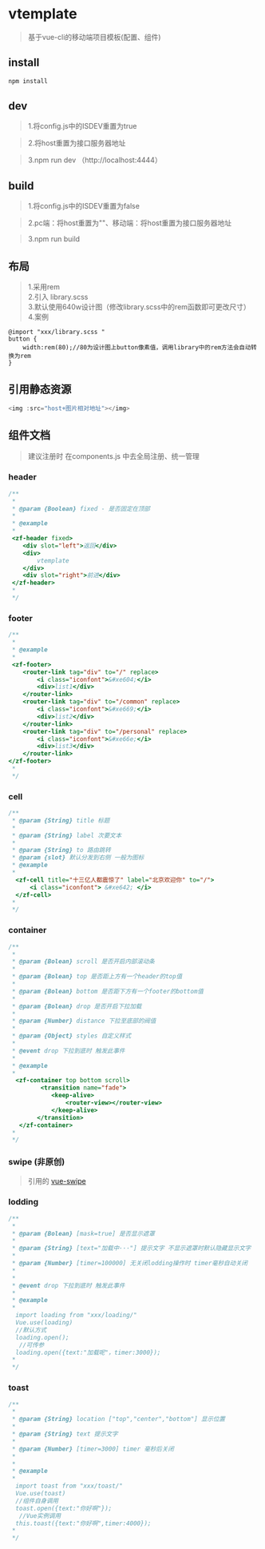 # vtemplate

> 基于vue-cli的移动端项目模板(配置、组件)

## install

``` bash
npm install
```
## dev

> 1.将config.js中的ISDEV重置为true <br/>

> 2.将host重置为接口服务器地址 <br/>

> 3.npm run dev （http://localhost:4444） 

## build

> 1.将config.js中的ISDEV重置为false <br/>

> 2.pc端：将host重置为""、移动端：将host重置为接口服务器地址 <br/>

> 3.npm run build <br/>


## 布局
> 1.采用rem  <br/>
> 2.引入 library.scss   <br/>
> 3.默认使用640w设计图（修改library.scss中的rem函数即可更改尺寸）  <br/>
> 4.案例  <br/>
```
@import "xxx/library.scss "
button {
    width:rem(80);//80为设计图上button像素值，调用library中的rem方法会自动转换为rem
}
```

## 引用静态资源

``` javascript
<img :src="host+图片相对地址"></img>

```
## 组件文档

> 建议注册时 在components.js 中去全局注册、统一管理

### header
``` javascript
/**
 * 
 * @param {Boolean} fixed - 是否固定在顶部
 *
 * @example
 *
 <zf-header fixed>
    <div slot="left">返回</div>
    <div>
        vtemplate
    </div>
    <div slot="right">前进</div>
 </zf-header>
 *
 */

```

### footer
``` javascript
/**
 *
 * @example 
 *
 <zf-footer>
    <router-link tag="div" to="/" replace>
        <i class="iconfont">&#xe604;</i>
        <div>list1</div>
    </router-link>
    <router-link tag="div" to="/common" replace>
        <i class="iconfont">&#xe669;</i>
        <div>list2</div>
    </router-link>
    <router-link tag="div" to="/personal" replace>
        <i class="iconfont">&#xe66e;</i>
        <div>list3</div>
    </router-link>
</zf-footer>
 *
 */

```
### cell
``` javascript
/**
 * @param {String} title 标题
 *
 * @param {String} label 次要文本
 *
 * @param {String} to 路由跳转
 * @param {slot} 默认分发到右侧 一般为图标
 * @example 
 *
  <zf-cell title="十三亿人都震惊了" label="北京欢迎你" to="/">
      <i class="iconfont"> &#xe642; </i>
  </zf-cell>
 *
 */

```

### container
``` javascript
/**
 *
 * @param {Bolean} scroll 是否开启内部滚动条
 *
 * @param {Bolean} top 是否距上方有一个header的top值
 *
 * @param {Bolean} bottom 是否距下方有一个footer的bottom值
 *
 * @param {Bolean} drop 是否开启下拉加载
 *
 * @param {Number} distance 下拉至底部的阀值
 *
 * @param {Object} styles 自定义样式
 *
 * @event drop 下拉到底时 触发此事件 
 *
 * @example
 *
  <zf-container top bottom scroll>
         <transition name="fade">
            <keep-alive>
                <router-view></router-view>
            </keep-alive>
        </transition>
   </zf-container>
 *
 */

```
### swipe (非原创)
> 引用的 [vue-swipe](https://github.com/ElemeFE/vue-swipe)

### lodding
``` javascript
/**
 *
 * @param {Bolean} [mask=true] 是否显示遮罩
 *
 * @param {String} [text="加载中···"] 提示文字 不显示遮罩时默认隐藏显示文字
 *
 * @param {Number} [timer=100000] 无关闭lodding操作时 timer毫秒自动关闭
 *
 *
 * @event drop 下拉到底时 触发此事件 
 *
 * @example
 *
  import loading from "xxx/loading/"
  Vue.use(loading)
  //默认方式
  loading.open();
   //可传参
  loading.open({text:"加载呢"，timer:3000});
 *
 */

```
### toast
``` javascript
/**
 *
 * @param {String} location ["top","center","bottom"] 显示位置
 *
 * @param {String} text 提示文字 
 *
 * @param {Number} [timer=3000] timer 毫秒后关闭
 *
 *
 * @example
 *
  import toast from "xxx/toast/"
  Vue.use(toast)
  //组件自身调用
  toast.open({text:"你好啊"});
   //Vue实例调用
  this.toast({text:"你好啊",timer:4000});
 *
 */

```
